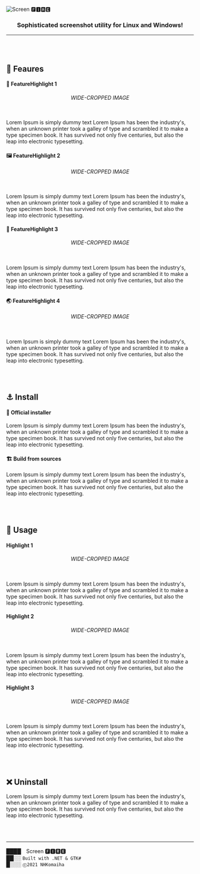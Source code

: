﻿
![Screen 🅵🅸🆁🅴](https://i.imgur.com/NzS99px.png)

### <center>Sophisticated screenshot utility for Linux and Windows!</center>

---

<br/>
<br/>

## 🌟 Feaures

#### 🎨 FeatureHighlight 1
###### <center>WIDE-CROPPED IMAGE</center><br/>

Lorem Ipsum is simply dummy text  Lorem Ipsum has been the industry's, when an unknown printer took a galley of type and scrambled it to make a type specimen book. It has survived not only five centuries, but also the leap into electronic typesetting.

#### 🖼 FeatureHighlight 2
###### <center>WIDE-CROPPED IMAGE</center><br/>

Lorem Ipsum is simply dummy text  Lorem Ipsum has been the industry's, when an unknown printer took a galley of type and scrambled it to make a type specimen book. It has survived not only five centuries, but also the leap into electronic typesetting.


#### 👑 FeatureHighlight 3
###### <center>WIDE-CROPPED IMAGE</center><br/>

Lorem Ipsum is simply dummy text  Lorem Ipsum has been the industry's, when an unknown printer took a galley of type and scrambled it to make a type specimen book. It has survived not only five centuries, but also the leap into electronic typesetting.


#### 🌏 FeatureHighlight 4
###### <center>WIDE-CROPPED IMAGE</center><br/>

Lorem Ipsum is simply dummy text  Lorem Ipsum has been the industry's, when an unknown printer took a galley of type and scrambled it to make a type specimen book. It has survived not only five centuries, but also the leap into electronic typesetting.



<br/>
<br/>

## ⚓ Install

#### 🚀 Official installer
Lorem Ipsum is simply dummy text  Lorem Ipsum has been the industry's, when an unknown printer took a galley of type and scrambled it to make a type specimen book. It has survived not only five centuries, but also the leap into electronic typesetting.

#### 🏗 Build from sources
Lorem Ipsum is simply dummy text  Lorem Ipsum has been the industry's, when an unknown printer took a galley of type and scrambled it to make a type specimen book. It has survived not only five centuries, but also the leap into electronic typesetting.


<br/>
<br/>

## 🦾 Usage

#### Highlight 1
###### <center>WIDE-CROPPED IMAGE</center><br/>

Lorem Ipsum is simply dummy text  Lorem Ipsum has been the industry's, when an unknown printer took a galley of type and scrambled it to make a type specimen book. It has survived not only five centuries, but also the leap into electronic typesetting.


#### Highlight 2
###### <center>WIDE-CROPPED IMAGE</center><br/>

Lorem Ipsum is simply dummy text  Lorem Ipsum has been the industry's, when an unknown printer took a galley of type and scrambled it to make a type specimen book. It has survived not only five centuries, but also the leap into electronic typesetting.


#### Highlight 3
###### <center>WIDE-CROPPED IMAGE</center><br/>

Lorem Ipsum is simply dummy text  Lorem Ipsum has been the industry's, when an unknown printer took a galley of type and scrambled it to make a type specimen book. It has survived not only five centuries, but also the leap into electronic typesetting.


<br/>
<br/>

## ❌ Uninstall
Lorem Ipsum is simply dummy text  Lorem Ipsum has been the industry's, when an unknown printer took a galley of type and scrambled it to make a type specimen book. It has survived not only five centuries, but also the leap into electronic typesetting.

<br/>
<br/>

---

████　Screen 🅵🅸🆁🅴<br/>
██░░ `Built with .NET & GTK#`<br/>
█░░░ `Ⓒ2021 NHKomaiha`
